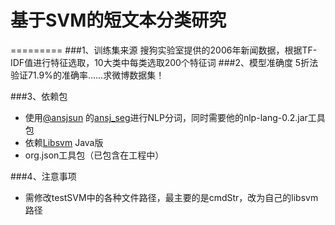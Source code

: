# 基于SVM的短文本分类研究
=========
###1、训练集来源
搜狗实验室提供的2006年新闻数据，根据TF-IDF值进行特征选取，10大类中每类选取200个特征词
###2、模型准确度
5折法验证71.9%的准确率……求微博数据集！

###3、依赖包
- 使用[@ansjsun](https://github.com/ansjsun) 的[ansj_seg](https://github.com/ansjsun/ansj_seg)进行NLP分词，同时需要他的nlp-lang-0.2.jar工具包
- 依赖[Libsvm](http://www.csie.ntu.edu.tw/~cjlin/libsvm/) Java版
- org.json工具包（已包含在工程中）

###4、注意事项
- 需修改testSVM中的各种文件路径，最主要的是cmdStr，改为自己的libsvm路径
